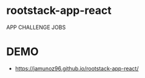 # rootstack-app-react
APP CHALLENGE JOBS


# DEMO
- https://jamunoz96.github.io/rootstack-app-react/
